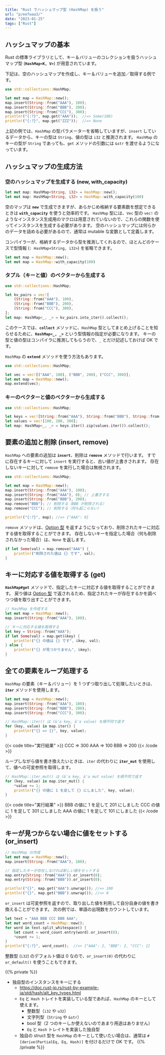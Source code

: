 ```yaml
---
title: "Rust でハッシュマップ型 (HashMap) を扱う"
url: "p/eefwaa3/"
date: "2023-01-25"
tags: ["Rust"]
---
```


ハッシュマップの基本
----

Rust の標準ライブラリとして、キー＆バリューのコレクションを扱うハッシュマップ型 (__`HashMap<K, V>`__) が用意されています。

下記は、空のハッシュマップを作成し、キー＆バリューを追加／取得する例です。

```rust
use std::collections::HashMap;

let mut map = HashMap::new();
map.insert(String::from("AAA"), 100);
map.insert(String::from("BBB"), 200);
map.insert(String::from("CCC"), 300);
println!("{:?}", map.get("AAA"));  //=> Some(100)
println!("{:?}", map.get("ZZZ"));  //=> None
```

上記の例では、`HashMap` の型パラメーターを省略していますが、`insert` しているデータから、キーの型は `String`、値の型は `i32` と推測されます。
`HashMap` のキーの型が `String` であっても、`get` メソッドの引数には `&str` を渡せるようになっています。


ハッシュマップの生成方法
----

### 空のハッシュマップを生成する (new, with_capacity)

```rust
let mut map: HashMap<String, i32> = HashMap::new();
let mut map: HashMap<String, i32> = HashMap::with_capacity(100)
```

空のマップは __`new`__ で生成できますが、あらかじめ格納する要素数を想定できるときは __`with_capacity`__ を使うと効率的です。
`HashMap` 型には、`Vec` 型の `vec!` のようなインスタンス生成用のマクロは用意されていないので、これらの関数を使ってインスタンスを生成する必要があります。
空のハッシュマップには何らかのデータを詰める必要があるので、通常は mutable な変数として定義します。

コンパイラーが、格納するデータから型を推測してくれるので、ほとんどのケースで型情報 (`: HashMap<String, i32>`) を省略できます。

```rust
let mut map = HashMap::new();
let mut map = HashMap::with_capacity(100)
```

### タプル（キーと値）のベクターから生成する

```rust
use std::collections::HashMap;

let kv_pairs = vec![
    (String::from("AAA"), 100),
    (String::from("BBB"), 200),
    (String::from("CCC"), 300),
];
let map: HashMap<_, _> = kv_pairs.into_iter().collect();
```

このケースでは、__`collect`__ メソッドに、`HashMap` 型としてまとめ上げることを知らせるために、__`HashMap<_, _>`__ という型情報の指定が必要になります。
キーの型と値の型はコンパイラに推測してもらうので、`_` とだけ記述しておけば OK です。

`HashMap` の __`extend`__ メソッドを使う方法もあります。

```rust
use std::collections::HashMap;

let vec = vec![("AAA", 100), ("BBB", 200), ("CCC", 300)];
let mut map = HashMap::new();
map.extend(vec);
```

### キーのベクターと値のベクターから生成する

```rust
use std::collections::HashMap;

let keys = vec![String::from("AAA"), String::from("BBB"), String::from("CCC")];
let values = vec![100, 200, 300];
let map: HashMap<_, _> = keys.iter().zip(values.iter()).collect();
```


要素の追加と削除 (insert, remove)
----

`HashMap` への要素の追加は __`insert`__、削除は __`remove`__ メソッドで行います。
すでに存在するキーに対して `insert` を実行すると、古い値が上書きされます。
存在しないキーに対して `remove` を実行した場合は無視されます。

```rust
use std::collections::HashMap;

let mut map = HashMap::new();
map.insert(String::from("AAA"), 100);
map.insert(String::from("AAA"), 0); // 上書きする
map.insert(String::from("BBB"), 200);
map.remove("BBB"); // 削除する（BBB が削除される）
map.remove("CCC"); // 削除する（何も起こらない）

println!("{:?}", map); //=> {"AAA": 0}
```

`remove` メソッドは、[Option 型](/p/9m6m5m3/) を返すようになっており、削除されたキーに対応する値を取得することができます。
存在しないキーを指定した場合（何も削除されなかった場合）は、`None` を返します。

```rust
if let Some(val) = map.remove("AAA") {
    println!("削除された値は {} です", val);
}
```


キーに対応する値を取得する (get)
----

__`HashMap#get`__ メソッドで、指定したキーに対応する値を取得することができます。
戻り値は [Option 型](/p/9m6m5m3/) で返されるため、指定されたキーが存在するかを調べつつ値を取り出すことができます。

```rust
// HashMap を作成する
let mut map = HashMap::new();
map.insert(String::from("AAA"), 100);

// キーに対応する値を取得する
let key = String::from("AAA");
if let Some(val) = map.get(&key) {
    println!("{} の値は {} です", &key, val);
} else {
    println!("{} が見つかりません", &key);
}
```


全ての要素をループ処理する
----

`HashMap` の要素（キー＆バリュー）を 1 つずつ取り出して処理したいときは、__`iter`__ メソッドを使用します。

```rust
let mut map = HashMap::new();
map.insert(String::from("AAA"), 100);
map.insert(String::from("BBB"), 200);
map.insert(String::from("CCC"), 300);

// HashMap::iter() は (&'a key, &'a value) を順不同で返す
for (key, value) in map.iter() {
    println!("{} => {}", key, value);
}
```

{{< code title="実行結果" >}}
CCC => 300
AAA => 100
BBB => 200
{{< /code >}}

ループしながら値を書き換えたいときは、`iter` の代わりに __`iter_mut`__ を使用して、値への可変参照を取得します。

```rust
// HashMap::iter_mut() は (&'a key, &'a mut value) を順不同で返す
for (key, value) in map.iter_mut() {
    *value += 1;
    println!("{} の値に 1 を足して {} にしました", key, value);
}
```

{{< code title="実行結果" >}}
BBB の値に 1 を足して 201 にしました
CCC の値に 1 を足して 301 にしました
AAA の値に 1 を足して 101 にしました
{{< /code >}}


キーが見つからない場合に値をセットする (or_insert)
----

```rust
// HashMap の作成
let mut map = HashMap::new();
map.insert(String::from("AAA"), 100);

// 指定したキーが存在しなければ新しい値をセットする
map.entry(String::from("AAA")).or_insert(0);
map.entry(String::from("BBB")).or_insert(0);

println!("{}", map.get("AAA").unwrap()); //=> 100
println!("{}", map.get("BBB").unwrap()); //=> 0
```

`or_insert` は可変参照を返すので、取り出した値を利用して自分自身の値を書き換えることができます。
次の例では、単語の出現数をカウントしています。

```rust
let text = "AAA BBB CCC BBB AAA";
let mut word_count = HashMap::new();
for word in text.split_whitespace() {
    let count = word_count.entry(word).or_insert(0);
    *count += 1;
}
println!("{:?}", word_count);  //=> {"AAA": 2, "BBB": 2, "CCC": 1}
```

整数型 (`i32`) のデフォルト値は 0 なので、`or_insert(0)` の代わりに `or_default()` を使うこともできます。


{{% private %}}
- 独自型のインスタンスをキーにする
  - https://doc.rust-jp.rs/rust-by-example-ja/std/hash/alt_key_types.html
  - `Eq` と `Hash` トレイトを実装している型であれば、`HashMap` のキーとして使えます。
    - 整数型（`i32` や `u32`）
    - 文字列型（`String` や `&str`）
    - bool 型（2 つのキーしか使えないのであまり用途はありません）
    - `Eq` と `Hash` トレイトを実装した独自型
  - 独自の struct 型を `HashMap` のキーとして使いたい場合は、通常は `#[derive(PartialEq, Eq, Hash)]` を付けるだけで OK です。
{{% /private %}}

